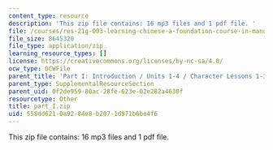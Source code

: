 ```yaml
---
content_type: resource
description: 'This zip file contains: 16 mp3 files and 1 pdf file. '
file: /courses/res-21g-003-learning-chinese-a-foundation-course-in-mandarin-spring-2011/558dd6210a9284e8b2071d971b6be4f6_part_I.zip
file_size: 8645320
file_type: application/zip
learning_resource_types: []
license: https://creativecommons.org/licenses/by-nc-sa/4.0/
ocw_type: OCWFile
parent_title: 'Part I: Introduction / Units 1-4 / Character Lessons 1-3'
parent_type: SupplementalResourceSection
parent_uid: 0f2de959-80ac-28fe-623e-02e282a4630f
resourcetype: Other
title: part_I.zip
uid: 558dd621-0a92-84e8-b207-1d971b6be4f6
---
```

This zip file contains: 16 mp3 files and 1 pdf file. 